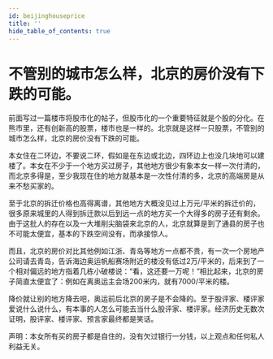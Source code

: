 ```yaml
---
id: beijinghouseprice
title: ''
hide_table_of_contents: true
---
```


# 不管别的城市怎么样，北京的房价没有下跌的可能。

前面写过一篇楼市将股市化的帖子，但股市化的一个重要特征就是个股的分化。在熊市里，还有创新高的股票，楼市也是一样的。北京就是这样一只股票，不管别的城市怎么样，北京的房价没有下跌的可能。

本女住在二环边，不要说二环，假如是在东边或北边，四环边上也没几块地可以建楼了。本女在不少于一个地方买过房子，其他地方很少有象本女一样一次付清的，而北京多得是，至少我现在住的地方就基本是一次性付清的多，北京的高端房是从来不愁买家的。

至于北京的拆迁价格也高得离谱，其他地方大概没见过上万元/平米的拆迁价的，很多原来城里的人得到拆迁款以后到远一点的地方买一个大得多的房子还有剩余。由于这批人的存在以及一大堆削尖脑袋来北京的人，北京就算是到了通县的房子也不可能太便宜，基本的下跌空间没有，而承接惊人。

而且，北京的房价对比其他例如江浙、青岛等地方一点都不贵，有一次一个房地产公司请去青岛，告诉海边奥运帆船赛场附近的楼没有低过2万/平米的，后来到了一个相对偏远的地方指着几栋小破楼说：“看，这还要一万呢！”相比起来，北京的房子简直太便宜了：例如在离奥运主会场200米内，就有7000/平米的楼。

降价就让别的地方降去吧，奥运前后北京的房子是不会降的。至于股评家、楼评家爱说什么说什么，有本事的人怎么可能去当什么股评家、楼评家。经济历史无数次证明，股评家、楼评家、预言家最终都是笑话。


声明：本女所有买的房子都是自住的，没有欠过银行一分钱，以上观点和任何私人利益无关。